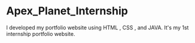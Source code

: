# Apex_Planet_Internship
I developed my portfolio website using HTML , CSS , and JAVA. It's my 1st internship portfolio website.
